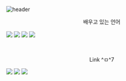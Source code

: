 ![header](https://capsule-render.vercel.app/api?type=waving&color=random&height=300&section=header&text=KimWang09%20&fontSize=90&fontColor=ffffff)


<p align="center"><p align="center">배우고 있는 언어</p>
  <img align="center" src="https://img.shields.io/badge/Rust-000000?style=flat-square&logo=rust&logoColor=white"/>
  <img align="center" src="https://img.shields.io/badge/Python-3776AB?style=flat-square&logo=python&logoColor=white"/>
  <img align="center" src="https://img.shields.io/badge/C++-00599C?style=flat-square&logo=c%2B%2B&logoColor=white"/>
  <img align="center" src="https://img.shields.io/badge/C-A8B9CC?style=flat-square&logo=c&logoColor=white"/>
  <br>
  <br>
  <br>
  <p align="center">Link ^ㅁ^7</p>
<a href="https://www.instagram.com/kimwang0009/" target="_blank">
  <img src="https://img.shields.io/badge/Instagram-E4405F?style=flat-square&logo=instagram&logoColor=white"/></a>
<a href="https://discordapp.com/users/%ED%98%84%EB%B9%88#6057" target="_blank">
  <img src="https://img.shields.io/badge/Discord-5865F2?style=flat-square&logo=discord&logoColor=white"/></a>
<a href="https://internals.rust-lang.org/u/kimwang906/" target="_blank">
  <img src="https://img.shields.io/badge/Rust_Community-41BDF5?style=flat-square&logo=HomeAssistantCommunityStore&logoColor=white"/></a>
</p>
